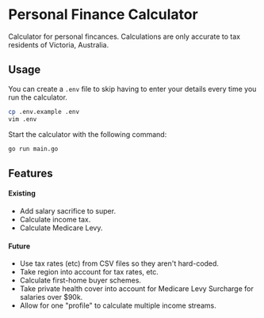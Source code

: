 # Personal Finance Calculator

Calculator for personal fincances. Calculations are only accurate to tax residents of Victoria, Australia.

## Usage

You can create a `.env` file to skip having to enter your details every time you run the calculator.

```bash
cp .env.example .env
vim .env
```

Start the calculator with the following command:

```bash
go run main.go
```

## Features

#### Existing

- Add salary sacrifice to super.
- Calculate income tax.
- Calculate Medicare Levy.

#### Future

- Use tax rates (etc) from CSV files so they aren't hard-coded.
- Take region into account for tax rates, etc.
- Calculate first-home buyer schemes.
- Take private health cover into account for Medicare Levy Surcharge for salaries over $90k.
- Allow for one "profile" to calculate multiple income streams.
